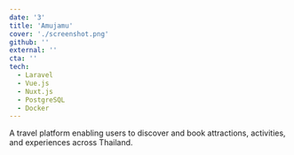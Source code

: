 ```yaml
---
date: '3'
title: 'Amujamu'
cover: './screenshot.png'
github: ''
external: ''
cta: ''
tech:
  - Laravel
  - Vue.js
  - Nuxt.js
  - PostgreSQL
  - Docker
---
```


A travel platform enabling users to discover and book attractions, activities, and experiences across Thailand.
